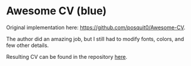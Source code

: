 # Awesome CV (blue)

Original implementation here: <https://github.com/posquit0/Awesome-CV>.

The author did an amazing job, but I still had to modify
fonts, colors, and few other details.

Resulting CV can be found in the repository [here](resume.pdf).
